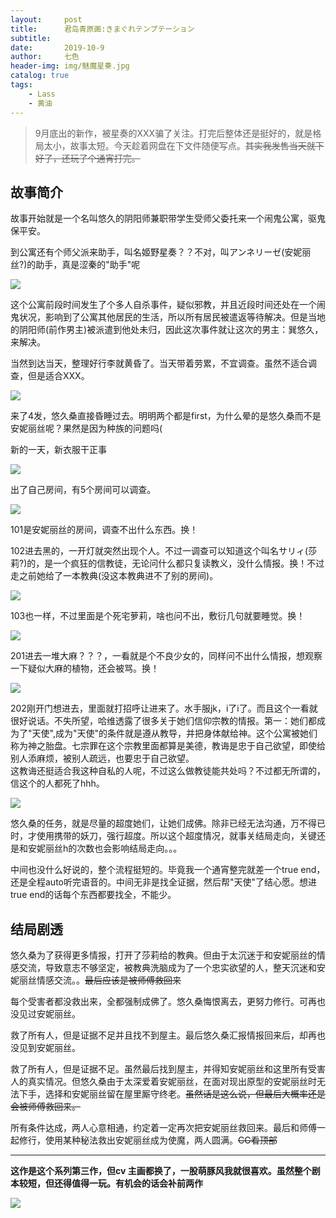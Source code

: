```yaml
---
layout:     post
title:      君岛青原画:きまぐれテンプテーション
subtitle:   
date:       2019-10-9
author:     七色
header-img: img/魅魔星奏.jpg
catalog: true
tags:
    - Lass
    - 黄油
---
```


>9月底出的新作，被星奏的XXX骗了关注。打完后整体还是挺好的，就是格局太小，故事太短。今天趁着网盘在下文件随便写点。<del>其实我发售当天就下好了，还玩了个通宵打完。</del>

## 故事简介

<p>故事开始就是一个名叫悠久的阴阳师兼职带学生受师父委托来一个闹鬼公寓，驱鬼保平安。</p>

<p>到公寓还有个师父派来助手，叫名姬野星奏？？不对，叫アンネリーゼ(安妮丽丝?)的助手，真是涩秦的"助手"呢</p>

![](https://svohzg.dm.files.1drv.com/y4mpJklu-jEQbT1gk1f4IGjzcJMs_vLI6YV0uozjUUavmADuzuq4U2DjhKBOYKmCR9XyMjVmskxVEO3qSN8CUmyXn-nLYycABTEWX7X8wzPLqvR-aKtFQd3wil6akL8lciJMigLilTR2QYOkVeBg81OYwqev2ZPWjUKT6Gju920bHbL43rJVJa1d5RyfH93nLErNfSml6DnUWaS_2_x-69yZQ?width=1024&height=612&cropmode=none)

<p>这个公寓前段时间发生了个多人自杀事件，疑似邪教，并且近段时间还处在一个闹鬼状况，影响到了公寓其他居民的生活，所以所有居民被遣返等待解决。但是当地的阴阳师(前作男主)被派遣到他处未归，因此这次事件就让这次的男主：巽悠久，来解决。</p>

<p>当然到达当天，整理好行李就黄昏了。当天带着劳累，不宜调查。虽然不适合调查，但是适合XXX。</p>

![](https://svpxtw.dm.files.1drv.com/y4mbk2eTQNj44pKhjeZoWZrVekSprt0jHhkvOqsQsofMxRzntBTzBuAV56p0qeFoWT15SlJJ57mFHuYgzpj_eUcV4WYiu9WxG2kZn0AJr-QQbyhD2lF5HIWs1-CH6jBFYQAhSIvp5bXdxHjWm4REu3bcTv93H_3dFQWU_rNO8GeHfHULrpDyvWM1CPMA8_b5b-CiAfJvFOWD4FbcHVOHUxcng?width=1024&height=610&cropmode=none)

<p>来了4发，悠久桑直接昏睡过去。明明两个都是first，为什么晕的是悠久桑而不是安妮丽丝呢？果然是因为种族的问题吗(</p>


<p>新的一天，新衣服干正事</p>

![](https://svryww.dm.files.1drv.com/y4mmhuiVg2_9hw6twvTB-5k-IC_J5Cicp54sZLaWRIp6exj6Zjfj1cMuXkLEb2XaotRbKpM0JUvcsivm0d6xM-wC2rGn-4sdYSF095m-K89SCi6r3Iff7sInQ0e7841FWoRHfacKI5fuh9D9azGFeSmboinKJX0EM8Qe5ntu3voux4TGUxNedecV6TBx9bBBE6o4HXAHQ6yN9asoEdTXMd1tw?width=1024&height=578&cropmode=none)

<p>出了自己房间，有5个房间可以调查。</p>

![](https://svq82g.dm.files.1drv.com/y4mdoXTlU416cBfyByhfaUwew9iv3flj0gavoJ67Rh8wmRCOI7oum-MKoQRTFbZ-FT8ayzYVeJJPT4nR27kGNtZDSKol_inQ5kJSgnzDT2bHi9LyzJ6vJyryR5BBILnTYhX9-Xj9pOeDAgUeh07F7ii-uYzhSz0618MteJkqXeonI7z8NFHkO0_-7ipGg20N4zz5bAVTJ-oE36seywvW94N1A?width=1024&height=571&cropmode=none)

<p>101是安妮丽丝的房间，调查不出什么东西。换！</p>

<p>102进去黑的，一开灯就突然出现个人。不过一调查可以知道这个叫名サリィ(莎莉?)的，是一个疯狂的信教徒，无论问什么都只复读教义，没什么情报。换！不过走之前她给了一本教典(没这本教典进不了别的房间)。</p>

![](https://svrrfa.dm.files.1drv.com/y4mgSY_zsm2yb-8-BJLE3qs1868jhS9381gTIRXN0x_p6XPieFzwZbJcpMb35lVcPIyJV8rqffqwvTBOaQ56ubInHQjguNL7adGUVDZsrDrMEledPMZdi1B9Uwa5R6yzNtdaXCgFHws_nLE6bciJUrzH7gim7cbg36R5xJUFjTQqDvMaATuhfEbo65kEZw1L5QGrUW_mxIgemo6hutJ7NHcjw?width=1024&height=579&cropmode=none)

<p>103也一样，不过里面是个死宅萝莉，啥也问不出，敷衍几句就要睡觉。换！</p>

![](https://5w5dng.dm.files.1drv.com/y4mnkbWUWEbbWbDbnNcDUNLRKxI31ETRkCn2J1aXDy8ZsszCcAuVf8iDKU4fUL_LVdckvqLnJP07BepyUWEE267AV3JXtPaYP-ci0St5kzh7LCbRvrNq4DgwgSimhA9TQQimUT1VJovWef-8XRDPQOckxpMe-0XBbLFCWv-j1f6Cv8szhLPp6UmKcxF4mFgc5RIHgGmyTxjpSWJyyHlbVwrFg?width=1024&height=577&cropmode=none)

<p>201进去一堆大麻？？？，一看就是个不良少女的，同样问不出什么情报，想观察一下疑似大麻的植物，还会被骂。换！</p>

![](https://5w74qg.dm.files.1drv.com/y4msgNezpTGK31xsWwmKXOhK-0nvKvqalmUm3PoliigbaAJzW6n_2zW2sjyi3_QS8ew0i3Sw9-dz2tFb1MOs8_G-q331TT5w4oLo1Qlkv0t9XhLmueZ4_XDxTzIG2naW1hSSiZIWjQp-XvgiiQINPypTOBZtWszrbN52189a02WoLCEmo_D5HXhSYc5Ngui-UnBA4ufyNEQ9vnzdq1MrL9SBg?width=1282&height=725&cropmode=none)

<p>202刚开门想进去，里面就打招呼让进来了。水手服jk，i了i了。而且这个一看就很好说话。不失所望，哈维透露了很多关于她们信仰宗教的情报。第一：她们都成为了"天使",成为"天使"的条件就是遵从教导，并把身体献给神。这个公寓被她们称为神之胎盘。七宗罪在这个宗教里面都算是美德，教诲是忠于自己欲望，即使给别人添麻烦，被别人疏远，也要忠于自己欲望。
<br><span class="heimu" title="吐槽">这教诲还挺适合我这种自私的人呢，不过这么做教徒能共处吗？不过都无所谓的，信这个的人都死了hhh。</span></p>

![](https://svqnoa.dm.files.1drv.com/y4mr5Wknq8M6SsRvPI_h25VnqCX1ANeUzid8pHnxbrJRtMpP5cGlsAnePC5fdGqLabzvUcnhgWrgzbs71JVugR-Vg0vCGywcYM8nRFUmQaC5WRomxmY23e4G2RfdGdCsPPf5qFbU70sGOXceQEyG75e8Ak9OpvateMslErQpINakxPqa_wBZbiBkISHFoLdlRMiUd16dB0YWdfttRKrev6RlQ?width=1024&height=578&cropmode=none)

<p>悠久桑的任务，就是尽量的超度她们，让她们成佛。除非已经无法沟通，万不得已时，才使用携带的妖刀，强行超度。所以这个超度情况，就事关结局走向，关键还是和安妮丽丝h的次数也会影响结局走向。。。</p>

<p>中间也没什么好说的，整个流程挺短的。毕竟我一个通宵整完就差一个true end，还是全程auto听完语音的。中间无非是找全证据，然后帮"天使"了结心愿。想进true end的话每个东西都要找全，不能少。</p>

## 结局剧透



<p>悠久桑为了获得更多情报，打开了莎莉给的教典。但由于太沉迷于和安妮丽丝的情感交流，导致意志不够坚定，被教典洗脑成为了一个忠实欲望的人，整天沉迷和安妮丽丝情感交流。。<del>最后应该是被师傅救回来</del></p>

<p>每个受害者都没救出来，全都强制成佛了。悠久桑悔恨离去，更努力修行。可再也没见过安妮丽丝。</p>

<p>救了所有人，但是证据不足并且找不到屋主。最后悠久桑汇报情报回来后，却再也没见到安妮丽丝。</p>

<p>救了所有人，但是证据不足。虽然最后找到屋主，并得知安妮丽丝和这里所有受害人的真实情况。但悠久桑由于太深爱着安妮丽丝，在面对现出原型的安妮丽丝时无法下手，选择和安妮丽丝留在屋里厮守终老。<del>虽然话是这么说，但最后大概率还是会被师傅救回来。</del></p>

<p>所有条件达成，两人心意相通，约定着一定再次把安妮丽丝救回来。最后和师傅一起修行，使用某种秘法救出安妮丽丝成为使魔，两人圆满。<del>CG看顶部</del></p>

<hr>

<p><strong>这作是这个系列第三作，但cv 主画都换了，一股萌豚风我就很喜欢。虽然整个剧本较短，但还得值得一玩。有机会的话会补前两作</strong></p>

![](https://svoorq.dm.files.1drv.com/y4mBc-nydRsFONgRZY1PHOl8i3OpYZv5iAbnw6QlVTlyQZNifBBVlQ_Vj6Qwqd4Jq3xS0OH4FbR6fXkWaDOpdOeoJa3VB1fY1JSjj-8HxKjYas9I9rEfOU3jTiZty6J-4lb7rcoYqCovqhXzIpsPBuaLS4mrm7NJzROijrvq3baxKnqjtROZH2maIQNKQPtOsNr56EJ67Bkj9isq434epFOww?width=1024&height=580&cropmode=none)